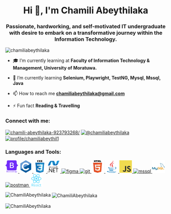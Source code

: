 <h1 align="center">Hi 👋, I'm Chamili Abeythilaka</h1>
<h3 align="center">Passionate, hardworking, and self-motivated IT undergraduate with desire to embark on a transformative journey within the Information Technology.</h3>

<p align="left"> <img src="https://komarev.com/ghpvc/?username=chamiliabeythilaka&label=Profile%20views&color=0e75b6&style=flat" alt="chamiliabeythilaka" /> </p>

- 🎓 I’m currently learning at **Faculty of Information Technology & Management, University of Moratuwa.**

- 🌱 I’m currently learning **Selenium, Playwright, TestNG, Mysql, Mssql, Java**

- 📫 How to reach me **chamiliabeythilaka@gmail.com**

- ⚡ Fun fact **Reading & Travelling**

<h3 align="left">Connect with me:</h3>
<p align="left">
<a href="https://linkedin.com/in/chamili-abeythilaka-923793268/" target="blank"><img align="center" src="https://raw.githubusercontent.com/rahuldkjain/github-profile-readme-generator/master/src/images/icons/Social/linked-in-alt.svg" alt="chamili-abeythilaka-923793268/" height="30" width="40" /></a>
<a href="https://medium.com/@chamiliabeythilaka" target="blank"><img align="center" src="https://raw.githubusercontent.com/rahuldkjain/github-profile-readme-generator/master/src/images/icons/Social/medium.svg" alt="@chamiliabeythilaka" height="30" width="40" /></a>
<a href="https://www.hackerrank.com/profile/chamiliabeythil1" target="blank"><img align="center" src="https://raw.githubusercontent.com/rahuldkjain/github-profile-readme-generator/master/src/images/icons/Social/hackerrank.svg" alt="profile/chamiliabeythil1" height="30" width="40" /></a>
</p>

<h3 align="left">Languages and Tools:</h3>
<p align="left"> <a href="https://getbootstrap.com" target="_blank" rel="noreferrer"> <img src="https://raw.githubusercontent.com/devicons/devicon/master/icons/bootstrap/bootstrap-plain-wordmark.svg" alt="bootstrap" width="40" height="40"/> </a> <a href="https://www.cprogramming.com/" target="_blank" rel="noreferrer"> <img src="https://raw.githubusercontent.com/devicons/devicon/master/icons/c/c-original.svg" alt="c" width="40" height="40"/> </a> <a href="https://www.w3schools.com/css/" target="_blank" rel="noreferrer"> <img src="https://raw.githubusercontent.com/devicons/devicon/master/icons/css3/css3-original-wordmark.svg" alt="css3" width="40" height="40"/> </a> <a href="https://dotnet.microsoft.com/" target="_blank" rel="noreferrer"> <img src="https://raw.githubusercontent.com/devicons/devicon/master/icons/dot-net/dot-net-original-wordmark.svg" alt="dotnet" width="40" height="40"/> </a> <a href="https://www.figma.com/" target="_blank" rel="noreferrer"> <img src="https://www.vectorlogo.zone/logos/figma/figma-icon.svg" alt="figma" width="40" height="40"/> </a> <a href="https://git-scm.com/" target="_blank" rel="noreferrer"> <img src="https://www.vectorlogo.zone/logos/git-scm/git-scm-icon.svg" alt="git" width="40" height="40"/> </a> <a href="https://www.w3.org/html/" target="_blank" rel="noreferrer"> <img src="https://raw.githubusercontent.com/devicons/devicon/master/icons/html5/html5-original-wordmark.svg" alt="html5" width="40" height="40"/> </a> <a href="https://www.java.com" target="_blank" rel="noreferrer"> <img src="https://raw.githubusercontent.com/devicons/devicon/master/icons/java/java-original.svg" alt="java" width="40" height="40"/> </a> <a href="https://developer.mozilla.org/en-US/docs/Web/JavaScript" target="_blank" rel="noreferrer"> <img src="https://raw.githubusercontent.com/devicons/devicon/master/icons/javascript/javascript-original.svg" alt="javascript" width="40" height="40"/> </a> <a href="https://www.microsoft.com/en-us/sql-server" target="_blank" rel="noreferrer"> <img src="https://www.svgrepo.com/show/303229/microsoft-sql-server-logo.svg" alt="mssql" width="40" height="40"/> </a> <a href="https://www.mysql.com/" target="_blank" rel="noreferrer"> <img src="https://raw.githubusercontent.com/devicons/devicon/master/icons/mysql/mysql-original-wordmark.svg" alt="mysql" width="40" height="40"/> </a> <a href="https://postman.com" target="_blank" rel="noreferrer"> <img src="https://www.vectorlogo.zone/logos/getpostman/getpostman-icon.svg" alt="postman" width="40" height="40"/> </a> <a href="https://reactjs.org/" target="_blank" rel="noreferrer"> <img src="https://raw.githubusercontent.com/devicons/devicon/master/icons/react/react-original-wordmark.svg" alt="react" width="40" height="40"/> </a> </p>

<p><img align="left" src="https://github-readme-stats.vercel.app/api/top-langs?username=ChamiliAbeythilaka&show_icons=true&locale=en&layout=compact" alt="ChamiliAbeythilaka" /></p>

<p>&nbsp;<img align="center" src="https://github-readme-stats.vercel.app/api?username=ChamiliAbeythilaka&show_icons=true&locale=en" alt="ChamiliAbeythilaka" /></p>

<p><img align="center" src="https://github-readme-streak-stats.herokuapp.com/?user=ChamiliAbeythilaka&" alt="ChamiliAbeythilaka" /></p>
